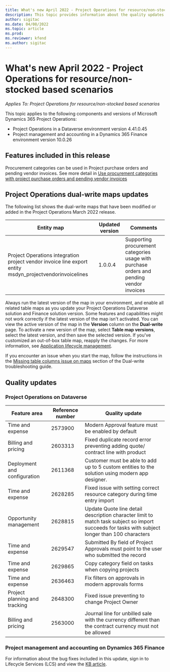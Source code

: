 ```yaml
---
title: What's new April 2022 - Project Operations for resource/non-stocked based scenarios
description: This topic provides information about the quality updates that are available in the April 2022 release of Project Operations for resource/non-stocked based scenarios.
author: sigitac
ms.date: 04/08/2022
ms.topic: article
ms.prod:
ms.reviewer: kfend 
ms.author: sigitac
---
```


# What's new April 2022 - Project Operations for resource/non-stocked based scenarios

*Applies To: Project Operations for resource/non-stocked based scenarios*

This topic applies to the following components and versions of Microsoft Dynamics 365 Project Operations:

- Project Operations in a Dataverse environment version 4.41.0.45
- Project management and accounting in a Dynamics 365 Finance environment version 10.0.26

## Features included in this release

Procurement categories can be used in Project purchase orders and pending vendor invoices. See more detail in [Use procurement categories with project purchase orders and pending vendor invoices](configure_procurement-categories.md)

## Project Operations dual-write maps updates

The following list shows the dual-write maps that have been modified or added in the Project Operations March 2022 release.

| **Entity map** | **Updated version** | **Comments** |
| --- | --- | --- |
| Project Operations integration project vendor invoice line export entity msdyn\_projectvendorinvoicelines | 1.0.0.4 | Supporting procurement categories usage with purchase orders and pending vendor invoices|

Always run the latest version of the map in your environment, and enable all related table maps as you update your Project Operations Dataverse solution and Finance solution version. Some features and capabilities might not work correctly if the latest version of the map isn't activated. You can view the active version of the map in the **Version** column on the **Dual-write** page. To activate a new version of the map, select **Table map versions**, select the latest version, and then save the selected version. If you've customized an out-of-box table map, reapply the changes. For more information, see [Application lifecycle management](/dynamics365/fin-ops-core/dev-itpro/data-entities/dual-write/app-lifecycle-management).

If you encounter an issue when you start the map, follow the instructions in the [Missing table columns issue on maps](/dynamics365/fin-ops-core/dev-itpro/data-entities/dual-write/dual-write-troubleshooting-finops-upgrades#missing-table-columns-issue-on-maps) section of the Dual-write troubleshooting guide.

## Quality updates

### Project Operations on Dataverse

| Feature area | Reference number | Quality update |
| --- | --- | --- |
| Time and expense | 2573900 | Modern Approval feature must be enabled by default |
| Billing and pricing | 2603313 | Fixed duplicate record error preventing adding quote/ contract line with product |
| Deployment and configuration | 2611368 | Customer must be able to add up to 5 custom entities to the solution using modern app designer. |
| Time and expense | 2628285 | Fixed issue with setting correct resource category during time entry import |
| Opportunity management| 2628815 | Update Quote line detail description character limit to match task subject so import succeeds for tasks with subject longer than 100 characters |
| Time and expense| 2629547 | Submitted By field of Project Approvals must point to the user who submitted the record |
| Time and expense| 2629865 | Copy category field on tasks when copying projects |
| Time and expense| 2636463 | Fix filters on approvals in modern approvals forms|
| Project planning and tracking | 2648300 | Fixed issue preventing to change Project Owner|
| Billing and pricing | 2563000 | Journal line for unbilled sale with the currency different than the contract currency must not be allowed|

### Project management and accounting on Dynamics 365 Finance
For information about the bug fixes included in this update, sign in to Lifecycle Services (LCS) and view the [KB article](https://fix.lcs.dynamics.com/Issue/Details?bugId=662864).
